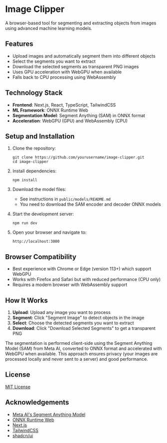 # Image Clipper

A browser-based tool for segmenting and extracting objects from images using advanced machine learning models.

## Features

- Upload images and automatically segment them into different objects
- Select the segments you want to extract
- Download the selected segments as transparent PNG images
- Uses GPU acceleration with WebGPU when available
- Falls back to CPU processing using WebAssembly

## Technology Stack

- **Frontend**: Next.js, React, TypeScript, TailwindCSS
- **ML Framework**: ONNX Runtime Web
- **Segmentation Model**: Segment Anything (SAM) in ONNX format
- **Acceleration**: WebGPU (GPU) and WebAssembly (CPU)

## Setup and Installation

1. Clone the repository:
   ```
   git clone https://github.com/yourusername/image-clipper.git
   cd image-clipper
   ```

2. Install dependencies:
   ```
   npm install
   ```

3. Download the model files:
   - See instructions in `public/models/README.md`
   - You need to download the SAM encoder and decoder ONNX models

4. Start the development server:
   ```
   npm run dev
   ```

5. Open your browser and navigate to:
   ```
   http://localhost:3000
   ```

## Browser Compatibility

- Best experience with Chrome or Edge (version 113+) which support WebGPU
- Works with Firefox and Safari but with reduced performance (CPU only)
- Requires a modern browser with WebAssembly support

## How It Works

1. **Upload**: Upload any image you want to process
2. **Segment**: Click "Segment Image" to detect objects in the image
3. **Select**: Choose the detected segments you want to extract
4. **Download**: Click "Download Selected Segments" to get a transparent PNG

The segmentation is performed client-side using the Segment Anything Model (SAM) from Meta AI, converted to ONNX format and accelerated with WebGPU when available. This approach ensures privacy (your images are processed locally and never sent to a server) and good performance.

## License

[MIT License](LICENSE)

## Acknowledgements

- [Meta AI's Segment Anything Model](https://segment-anything.com/)
- [ONNX Runtime Web](https://onnxruntime.ai/)
- [Next.js](https://nextjs.org/)
- [TailwindCSS](https://tailwindcss.com/)
- [shadcn/ui](https://ui.shadcn.com/)
